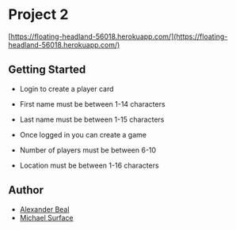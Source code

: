 # Project 2

[https://floating-headland-56018.herokuapp.com/](https://floating-headland-56018.herokuapp.com/)

## Getting Started

* Login to create a player card
* First name must be between 1-14 characters
* Last name must be between 1-15 characters

* Once logged in you can create a game
* Number of players must be between 6-10
* Location must be between 1-16 characters

## Author

* [Alexander Beal](https://github.com/alexanderjbeal)
* [Michael Surface](https://github.com/msurface)


